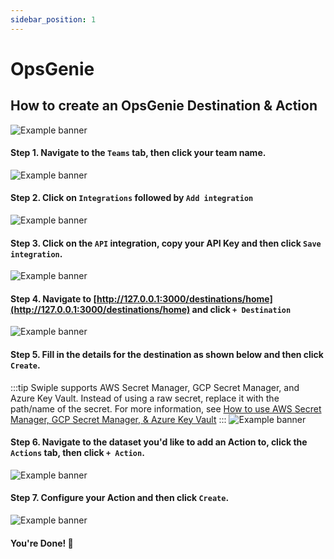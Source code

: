 ```yaml
---
sidebar_position: 1
---
```


# OpsGenie

## How to create an OpsGenie Destination & Action

![Example banner](/img/actions/opsgenie/example.png)

#### Step 1. Navigate to the `Teams` tab, then click your team name.
![Example banner](/img/actions/opsgenie/step-1.png)

#### Step 2. Click on `Integrations` followed by `Add integration`
![Example banner](/img/actions/opsgenie/step-2.png)

#### Step 3. Click on the `API` integration, copy your API Key and then click `Save integration`.
![Example banner](/img/actions/opsgenie/step-3.png)

#### Step 4. Navigate to [http://127.0.0.1:3000/destinations/home](http://127.0.0.1:3000/destinations/home) and click `+ Destination`
![Example banner](/img/create-destination.png)

#### Step 5. Fill in the details for the destination as shown below and then click `Create`.
:::tip
Swiple supports AWS Secret Manager, GCP Secret Manager, and Azure Key Vault. Instead of using a raw secret, replace it with the path/name of the secret.
For more information, see [How to use AWS Secret Manager, GCP Secret Manager, & Azure Key Vault](/docs/configuration/secrets-manager)
:::
![Example banner](/img/actions/opsgenie/step-5.png)

#### Step 6. Navigate to the dataset you'd like to add an Action to, click the `Actions` tab, then click `+ Action`.
![Example banner](/img/dataset-create-action.png)

#### Step 7. Configure your Action and then click `Create`.
![Example banner](/img/actions/opsgenie/step-6.png)


#### You're Done! 🎉
